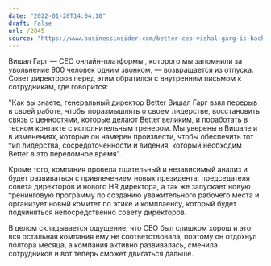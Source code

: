 ```yaml
---
date: "2022-01-20T14:04:10"
draft: False
url: /2845
source: "https://www.businessinsider.com/better-ceo-vishal-garg-is-back-to-head-company-again-2022-1"
---
```


Вишал Гарг — CEO онлайн-платформы , которого мы запомнили за увольнение 900 человек одним звонком, — возвращается из отпуска. Совет директоров перед этим обратился с внутренним письмом к сотрудникам, где говорится:

"Как вы знаете, генеральный директор Better Вишал Гарг взял перерыв в своей работе, чтобы поразмышлять о своем лидерстве, восстановить связь с ценностями, которые делают Better великим, и поработать в тесном контакте с исполнительным тренером. Мы уверены в Вишале и в изменениях, которые он намерен произвести, чтобы обеспечить тот тип лидерства, сосредоточенности и видения, который необходим Better в это переломное время".

Кроме того, компания провела тщательный и независимый анализ и будет развиваться с привлечением новых президента, председателя совета директоров и нового HR директора, а так же запускает новую тренинговую программу по созданию уважительного рабочего места и организует новый комитет по этике и комплаенсу, который будет подчиняться непосредственно совету директоров.

В целом складывается ощущение, что CEO был слишком хорош и это вся остальная компания ему не соответствовала, поэтому он отдохнул полтора месяца, а компания активно развивалась, сменила сотрудников и вот теперь сможет двигаться дальше.
